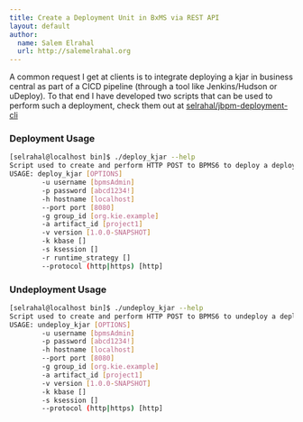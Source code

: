 ```yaml
---
title: Create a Deployment Unit in BxMS via REST API
layout: default
author:
  name: Salem Elrahal
  url: http://salemelrahal.org
---
```


A common request I get at clients is to integrate deploying a kjar in business central as part of a CICD pipeline (through a tool like Jenkins/Hudson or uDeploy). To that end I have developed two scripts that can be used to perform such a deployment, check them out at [selrahal/jbpm-deployment-cli](https://github.com/selrahal/jbpm-deployment-cli)


### Deployment Usage

```sh
[selrahal@localhost bin]$ ./deploy_kjar --help
Script used to create and perform HTTP POST to BPMS6 to deploy a deployment unit.
USAGE: deploy_kjar [OPTIONS]
        -u username [bpmsAdmin]
        -p password [abcd1234!]
        -h hostname [localhost]
        --port port [8080]
        -g group_id [org.kie.example]
        -a artifact_id [project1]
        -v version [1.0.0-SNAPSHOT]
        -k kbase []
        -s ksession []
        -r runtime_strategy []
        --protocol (http|https) [http]
```

### Undeployment Usage

```sh
[selrahal@localhost bin]$ ./undeploy_kjar --help
Script used to create and perform HTTP POST to BPMS6 to undeploy a deployment unit.
USAGE: undeploy_kjar [OPTIONS]
        -u username [bpmsAdmin]
        -p password [abcd1234!]
        -h hostname [localhost]
        --port port [8080]
        -g group_id [org.kie.example]
        -a artifact_id [project1]
        -v version [1.0.0-SNAPSHOT]
        -k kbase []
        -s ksession []
        --protocol (http|https) [http]
```


